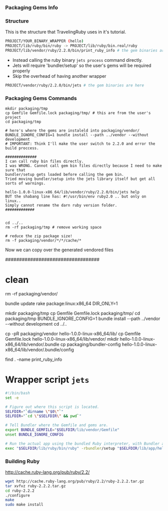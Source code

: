 ### Packaging Gems Info

### Structure

This is the structure that TravelingRuby uses in it's tutorial.

```sh
PROJECT/YOUR_BINARY_WRAPPER (hello)
PROJECT/lib/ruby/bin/ruby -> PROJECT/lib/ruby/bin.real/ruby
PROJECT/lib/vendor/ruby/2.2.0/bin/print_ruby_info # the gem binaries are here
```

* Instead calling the ruby binary `jets process` command directly.
* Jets will require 'bundler/setup' so the user's gems will be required properly
* Skip the overhead of having another wrapper

```sh
PROJECT/vendor/ruby/2.2.0/bin/jets # the gem binaries are here
```

### Packaging Gems Commands

```
mkdir packaging/tmp
cp Gemfile Gemfile.lock packaging/tmp/ # this are from the user's project
cd packaging/tmp

# here's where the gems are instaleld into packaging/vendor/
BUNDLE_IGNORE_CONFIG=1 bundle install --path ../vendor --without development
# IMPORTANT: Think I'll make the user switch to 2.2.0 and error the build proccess.

##############
I can call ruby bin files directly.
I was WRONG. Cannot call gem bin files directly because I need to make sure that
bundler/setup gets loaded before calling the gem bin.
Tried moving bundler/setup into the jets library itself but get all sorts of warnings.

hello-1.0.0-linux-x86_64/lib/vendor/ruby/2.2.0/bin/jets help
BUT the shabang line has: #!/usr/bin/env ruby2.0 .. but only on linux..
Simply cannot rename the darn ruby version folder.
#############


cd ../..
rm -rf packaging/tmp # remove working space

# reduce the zip package size!
rm -f packaging/vendor/*/*/cache/*
```

Now we can copy over the generated vendored files

##################################
# clean
rm -rf packaging/vendor/

bundle update
rake package:linux:x86_64 DIR_ONLY=1

mkdir packaging/tmp
cp Gemfile Gemfile.lock packaging/tmp/
cd packaging/tmp
BUNDLE_IGNORE_CONFIG=1 bundle install --path ../vendor --without development
cd ../..

cp -pR packaging/vendor hello-1.0.0-linux-x86_64/lib/
cp Gemfile Gemfile.lock hello-1.0.0-linux-x86_64/lib/vendor/
mkdir hello-1.0.0-linux-x86_64/lib/vendor/.bundle
cp packaging/bundler-config hello-1.0.0-linux-x86_64/lib/vendor/.bundle/config

find . -name print_ruby_info


# Wrapper script `jets`

```bash
#!/bin/bash
set -e

# Figure out where this script is located.
SELFDIR="`dirname \"$0\"`"
SELFDIR="`cd \"$SELFDIR\" && pwd`"

# Tell Bundler where the Gemfile and gems are.
export BUNDLE_GEMFILE="$SELFDIR/lib/vendor/Gemfile"
unset BUNDLE_IGNORE_CONFIG

# Run the actual app using the bundled Ruby interpreter, with Bundler activated.
exec "$SELFDIR/lib/ruby/bin/ruby" -rbundler/setup "$SELFDIR/lib/app/hello.rb"
```


### Building Ruby
http://cache.ruby-lang.org/pub/ruby/2.2/

```sh
wget http://cache.ruby-lang.org/pub/ruby/2.2/ruby-2.2.2.tar.gz
tar xvfvz ruby-2.2.2.tar.gz
cd ruby-2.2.2
./configure
make
sudo make install
```
